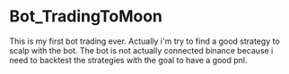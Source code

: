 # Bot_TradingToMoon

This is my first bot trading ever. Actually i'm try to find a good strategy to scalp with the bot. The bot is not actually connected binance because i need to backtest the strategies with the goal to have a good pnl.

